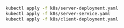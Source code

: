 
``` bash

kubectl apply -f k8s/server-deployment.yaml
kubectl apply -f k8s/server-service.yaml
kubectl apply -f k8s/client-deployment.yaml
```

```bash

```